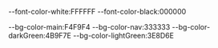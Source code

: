 <!-- all colors -->

<!-- font colors -->
--font-color-white:FFFFFF
--font-color-black:000000

<!-- background colors -->
--bg-color-main:F4F9F4
--bg-color-nav:333333
--bg-color-darkGreen:4B9F7E
--bg-color-lightGreen:3E8D6E
